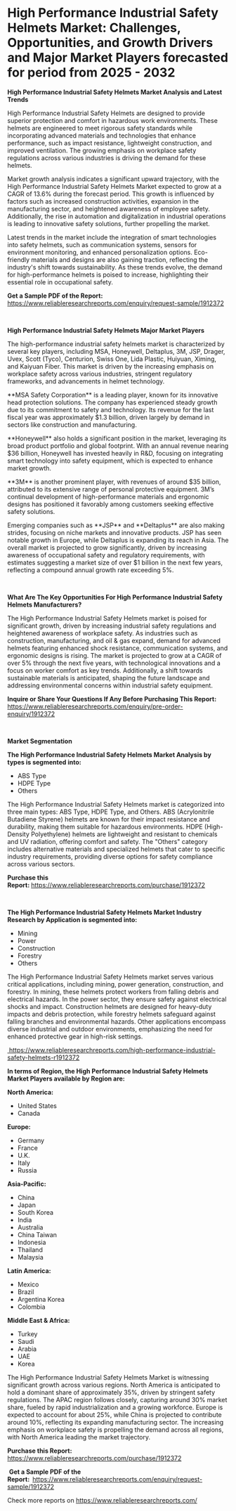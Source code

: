 <p><h1>High Performance Industrial Safety Helmets Market: Challenges, Opportunities, and Growth Drivers and Major Market Players forecasted for period from 2025 - 2032</h1></p><p><strong>High Performance Industrial Safety Helmets Market Analysis and Latest Trends</strong></p>
<p><p>High Performance Industrial Safety Helmets are designed to provide superior protection and comfort in hazardous work environments. These helmets are engineered to meet rigorous safety standards while incorporating advanced materials and technologies that enhance performance, such as impact resistance, lightweight construction, and improved ventilation. The growing emphasis on workplace safety regulations across various industries is driving the demand for these helmets. </p><p>Market growth analysis indicates a significant upward trajectory, with the High Performance Industrial Safety Helmets Market expected to grow at a CAGR of 13.6% during the forecast period. This growth is influenced by factors such as increased construction activities, expansion in the manufacturing sector, and heightened awareness of employee safety. Additionally, the rise in automation and digitalization in industrial operations is leading to innovative safety solutions, further propelling the market. </p><p>Latest trends in the market include the integration of smart technologies into safety helmets, such as communication systems, sensors for environment monitoring, and enhanced personalization options. Eco-friendly materials and designs are also gaining traction, reflecting the industry's shift towards sustainability. As these trends evolve, the demand for high-performance helmets is poised to increase, highlighting their essential role in occupational safety.</p></p>
<p><strong>Get a Sample PDF of the Report:&nbsp;</strong> <a href="https://www.reliableresearchreports.com/enquiry/request-sample/1912372?utm_campaign=2328&utm_medium=2&utm_source=Github&utm_content=ia&utm_term=10022025&utm_id=high-performance-industrial-safety-helmets">https://www.reliableresearchreports.com/enquiry/request-sample/1912372</a></p>
<p>&nbsp;</p>
<p><strong>High Performance Industrial Safety Helmets Major Market Players</strong></p>
<p><p>The high-performance industrial safety helmets market is characterized by several key players, including MSA, Honeywell, Deltaplus, 3M, JSP, Drager, Uvex, Scott (Tyco), Centurion, Swiss One, Lida Plastic, Huiyuan, Ximing, and Kaiyuan Fiber. This market is driven by the increasing emphasis on workplace safety across various industries, stringent regulatory frameworks, and advancements in helmet technology.</p><p>**MSA Safety Corporation** is a leading player, known for its innovative head protection solutions. The company has experienced steady growth due to its commitment to safety and technology. Its revenue for the last fiscal year was approximately $1.3 billion, driven largely by demand in sectors like construction and manufacturing.</p><p>**Honeywell** also holds a significant position in the market, leveraging its broad product portfolio and global footprint. With an annual revenue nearing $36 billion, Honeywell has invested heavily in R&D, focusing on integrating smart technology into safety equipment, which is expected to enhance market growth.</p><p>**3M** is another prominent player, with revenues of around $35 billion, attributed to its extensive range of personal protective equipment. 3M’s continual development of high-performance materials and ergonomic designs has positioned it favorably among customers seeking effective safety solutions.</p><p>Emerging companies such as **JSP** and **Deltaplus** are also making strides, focusing on niche markets and innovative products. JSP has seen notable growth in Europe, while Deltaplus is expanding its reach in Asia. The overall market is projected to grow significantly, driven by increasing awareness of occupational safety and regulatory requirements, with estimates suggesting a market size of over $1 billion in the next few years, reflecting a compound annual growth rate exceeding 5%.</p></p>
<p>&nbsp;</p>
<p><strong>What Are The Key Opportunities For High Performance Industrial Safety Helmets Manufacturers?</strong></p>
<p><p>The High Performance Industrial Safety Helmets market is poised for significant growth, driven by increasing industrial safety regulations and heightened awareness of workplace safety. As industries such as construction, manufacturing, and oil & gas expand, demand for advanced helmets featuring enhanced shock resistance, communication systems, and ergonomic designs is rising. The market is projected to grow at a CAGR of over 5% through the next five years, with technological innovations and a focus on worker comfort as key trends. Additionally, a shift towards sustainable materials is anticipated, shaping the future landscape and addressing environmental concerns within industrial safety equipment.</p></p>
<p><strong>Inquire or Share Your Questions If Any Before Purchasing This Report:</strong> <a href="https://www.reliableresearchreports.com/enquiry/pre-order-enquiry/1912372?utm_campaign=2328&utm_medium=2&utm_source=Github&utm_content=ia&utm_term=10022025&utm_id=high-performance-industrial-safety-helmets">https://www.reliableresearchreports.com/enquiry/pre-order-enquiry/1912372</a></p>
<p>&nbsp;</p>
<p><strong>Market Segmentation</strong></p>
<p><strong>The High Performance Industrial Safety Helmets Market Analysis by types is segmented into:</strong></p>
<p><ul><li>ABS Type</li><li>HDPE Type</li><li>Others</li></ul></p>
<p><p>The High Performance Industrial Safety Helmets market is categorized into three main types: ABS Type, HDPE Type, and Others. ABS (Acrylonitrile Butadiene Styrene) helmets are known for their impact resistance and durability, making them suitable for hazardous environments. HDPE (High-Density Polyethylene) helmets are lightweight and resistant to chemicals and UV radiation, offering comfort and safety. The "Others" category includes alternative materials and specialized helmets that cater to specific industry requirements, providing diverse options for safety compliance across various sectors.</p></p>
<p><strong>Purchase this Report:&nbsp;</strong><a href="https://www.reliableresearchreports.com/purchase/1912372?utm_campaign=2328&utm_medium=2&utm_source=Github&utm_content=ia&utm_term=10022025&utm_id=high-performance-industrial-safety-helmets">https://www.reliableresearchreports.com/purchase/1912372</a></p>
<p>&nbsp;</p>
<p><strong>The High Performance Industrial Safety Helmets Market Industry Research by Application is segmented into:</strong></p>
<p><ul><li>Mining</li><li>Power</li><li>Construction</li><li>Forestry</li><li>Others</li></ul></p>
<p><p>The High Performance Industrial Safety Helmets market serves various critical applications, including mining, power generation, construction, and forestry. In mining, these helmets protect workers from falling debris and electrical hazards. In the power sector, they ensure safety against electrical shocks and impact. Construction helmets are designed for heavy-duty impacts and debris protection, while forestry helmets safeguard against falling branches and environmental hazards. Other applications encompass diverse industrial and outdoor environments, emphasizing the need for enhanced protective gear in high-risk settings.</p></p>
<p><a href="https://www.reliableresearchreports.com/high-performance-industrial-safety-helmets-r1912372?utm_campaign=2328&utm_medium=2&utm_source=Github&utm_content=ia&utm_term=10022025&utm_id=high-performance-industrial-safety-helmets">&nbsp;https://www.reliableresearchreports.com/high-performance-industrial-safety-helmets-r1912372</a></p>
<p><strong>In terms of Region, the High Performance Industrial Safety Helmets Market Players available by Region are:</strong></p>
<p>
    <p> <strong> North America: </strong>
        <ul>
            <li>United States</li>
            <li>Canada</li>
        </ul>
        </p> 
    <p> <strong> Europe: </strong>
        <ul>
            <li>Germany</li>
            <li>France</li>
            <li>U.K.</li>
            <li>Italy</li>
            <li>Russia</li>
        </ul>
        </p> 
    <p> <strong> Asia-Pacific: </strong>
        <ul>
            <li>China</li>
            <li>Japan</li>
            <li>South Korea</li>
            <li>India</li>
            <li>Australia</li>
            <li>China Taiwan</li>
            <li>Indonesia</li>
            <li>Thailand</li>
            <li>Malaysia</li>
        </ul>
        </p> 
    <p> <strong> Latin America: </strong>
        <ul>
            <li>Mexico</li>
            <li>Brazil</li>
            <li>Argentina Korea</li>
            <li>Colombia</li>
        </ul>
        </p> 
    <p> <strong> Middle East & Africa: </strong>
        <ul>
            <li>Turkey</li>
            <li>Saudi</li>
            <li>Arabia</li>
            <li>UAE</li>
            <li>Korea</li>
        </ul>
    </p>
    </p>
<p><p>The High Performance Industrial Safety Helmets Market is witnessing significant growth across various regions. North America is anticipated to hold a dominant share of approximately 35%, driven by stringent safety regulations. The APAC region follows closely, capturing around 30% market share, fueled by rapid industrialization and a growing workforce. Europe is expected to account for about 25%, while China is projected to contribute around 10%, reflecting its expanding manufacturing sector. The increasing emphasis on workplace safety is propelling the demand across all regions, with North America leading the market trajectory.</p></p>
<p><strong>Purchase this Report: </strong><a href="https://www.reliableresearchreports.com/purchase/1912372?utm_campaign=2328&utm_medium=2&utm_source=Github&utm_content=ia&utm_term=10022025&utm_id=high-performance-industrial-safety-helmets">https://www.reliableresearchreports.com/purchase/1912372</a></p>
<p>&nbsp;<strong>Get a Sample PDF of the Report:&nbsp;&nbsp;</strong><a href="https://www.reliableresearchreports.com/enquiry/request-sample/1912372?utm_campaign=2328&utm_medium=2&utm_source=Github&utm_content=ia&utm_term=10022025&utm_id=high-performance-industrial-safety-helmets">https://www.reliableresearchreports.com/enquiry/request-sample/1912372</a></p>
<p><strong></strong></p>
<p>Check more reports on <a href="https://www.reliableresearchreports.com/?utm_campaign=2328&utm_medium=2&utm_source=Github&utm_content=ia&utm_term=10022025&utm_id=high-performance-industrial-safety-helmets">https://www.reliableresearchreports.com/</a></p>
